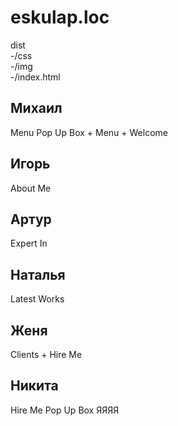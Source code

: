 # eskulap.loc
dist  
    -/css  
    -/img  
    -/index.html

## Михаил
Menu  Pop Up Box + Menu + Welcome
## Игорь
About Me
## Артур
Expert In
## Наталья
Latest Works
## Женя
Clients + Hire Me
## Никита
Hire Me Pop Up Box
ЯЯЯЯ

